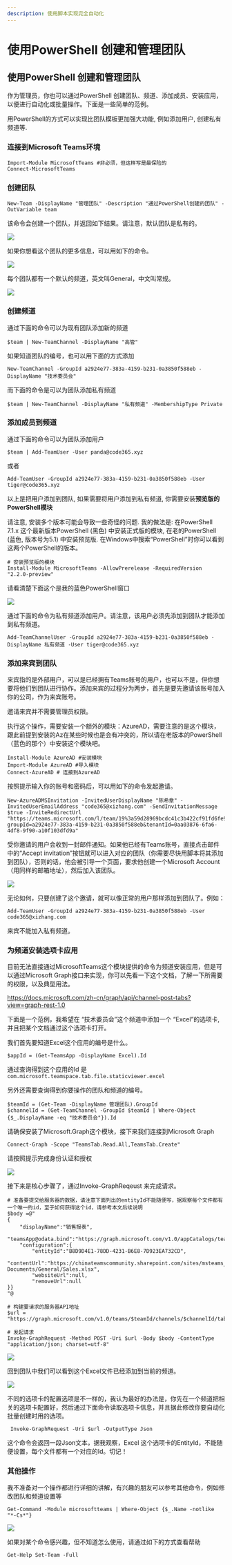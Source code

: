 ```yaml
---
description: 使用脚本实现完全自动化
---
```


# 使用PowerShell 创建和管理团队

## 使用PowerShell 创建和管理团队

作为管理员，你也可以通过PowerShell 创建团队、频道、添加成员、安装应用，以便进行自动化或批量操作。下面是一些简单的范例。


用PowerShell的方式可以实现比团队模板更加强大功能, 例如添加用户, 创建私有频道等.


### 连接到Microsoft Teams环境

```
Import-Module MicrosoftTeams #非必须，但这样写是最保险的
Connect-MicrosoftTeams
```

### 创建团队

```
New-Team -DisplayName "管理团队" -Description "通过PowerShell创建的团队" -OutVariable team
```

该命令会创建一个团队，并返回如下结果。请注意，默认团队是私有的。

![](<../.gitbook/assets/图片 290.png>)

如果你想看这个团队的更多信息，可以用如下的命令。

![](<../.gitbook/assets/图片 291.png>)

每个团队都有一个默认的频道，英文叫General，中文叫常规。

![](<../.gitbook/assets/图片 292.png>)

### 创建频道

通过下面的命令可以为现有团队添加新的频道

```
$team | New-TeamChannel -DisplayName "高管"
```

如果知道团队的编号，也可以用下面的方式添加

```
New-TeamChannel -GroupId a2924e77-383a-4159-b231-0a3850f588eb -DisplayName "技术委员会"
```

而下面的命令是可以为团队添加私有频道

```
$team | New-TeamChannel -DisplayName "私有频道" -MembershipType Private
```

### 添加成员到频道

通过下面的命令可以为团队添加用户

```
$team | Add-TeamUser -User panda@code365.xyz
```

或者

```
Add-TeamUser -GroupId a2924e77-383a-4159-b231-0a3850f588eb -User tiger@code365.xyz
```

以上是把用户添加到团队, 如果需要将用户添加到私有频道, 你需要安装**预览版的PowerShell模块**

>
请注意, 安装多个版本可能会导致一些奇怪的问题. 我的做法是: 在PowerShell 7.1.x 这个最新版本PowerShell (黑色) 中安装正式版的模块, 在老的PowerShell (蓝色, 版本号为5.1) 中安装预览版. 在Windows中搜索“PowerShell”时你可以看到这两个PowerShell的版本。


```
# 安装预览版的模块
Install-Module MicrosoftTeams -AllowPrerelease -RequiredVersion "2.2.0-preview"
```

请看清楚下面这个是我的蓝色PowerShell窗口

![](<../.gitbook/assets/图片 293.png>)

通过下面的命令为私有频道添加用户。请注意，该用户必须先添加到团队才能添加到私有频道。

```
Add-TeamChannelUser -GroupId a2924e77-383a-4159-b231-0a3850f588eb -DisplayName 私有频道 -User tiger@code365.xyz
```

### 添加来宾到团队

来宾指的是外部用户，可以是已经拥有Teams账号的用户，也可以不是，但你想要将他们到团队进行协作。添加来宾的过程分为两步，首先是要先邀请该账号加入你的公司，作为来宾账号。


邀请来宾并不需要管理员权限。


执行这个操作，需要安装一个额外的模块：AzureAD，需要注意的是这个模块，跟此前提到安装的Az在某些时候也是会有冲突的，所以请在老版本的PowerShell （蓝色的那个）中安装这个模块吧。

```
Install-Module AzureAD #安装模块
Import-Module AzureAD #导入模块
Connect-AzureAD # 连接到AzureAD
```

按照提示输入你的账号和密码后，可以用如下的命令发起邀请。

```
New-AzureADMSInvitation -InvitedUserDisplayName "陈希章" -InvitedUserEmailAddress "code365@xizhang.com" -SendInvitationMessage $true -InviteRedirectUrl "https://teams.microsoft.com/l/team/19%3a59d28969bcdc41c3b422cf91fd6fe94f%40thread.tacv2/conversations?groupId=a2924e77-383a-4159-b231-0a3850f588eb&tenantId=0aa03876-6fa6-4df8-9f90-a10f103dfd9a"
```

受你邀请的用户会收到一封邮件通知。如果他已经有Teams账号，直接点击邮件中的“Accept invitation”按钮就可以进入对应的团队（你需要尽快用脚本将其添加到团队），否则的话，他会被引导一个页面，要求他创建一个Microsoft Account（用同样的邮箱地址），然后加入该团队。

![](<../.gitbook/assets/图片 294.png>)

无论如何，只要创建了这个邀请，就可以像正常的用户那样添加到团队了。例如：

```
Add-TeamUser -GroupId a2924e77-383a-4159-b231-0a3850f588eb -User code365@xizhang.com
```

>
来宾不能加入私有频道。


### 为频道安装选项卡应用

目前无法直接通过MicrosoftTeams这个模块提供的命令为频道安装应用，但是可以通过Microsoft Graph接口来实现，你可以先看一下这个文档，了解一下所需要的权限，以及典型用法。

<https://docs.microsoft.com/zh-cn/graph/api/channel-post-tabs?view=graph-rest-1.0>

下面是一个范例，我希望在 “技术委员会”这个频道中添加一个 “Excel”的选项卡, 并且把某个文档通过这个选项卡打开。

我们首先要知道Excel这个应用的编号是什么。

```
$appId = (Get-TeamsApp -DisplayName Excel).Id
```

通过查询得到这个应用的Id 是`com.microsoft.teamspace.tab.file.staticviewer.excel`

另外还需要查询得到你要操作的团队和频道的编号。

```
$teamId = (Get-Team -DisplayName 管理团队).GroupId
$channelId = (Get-TeamChannel -GroupId $teamId | Where-Object {$_.DisplayName -eq "技术委员会"}).Id
```

请确保安装了Microsoft.Graph这个模块，接下来我们连接到Microsoft Graph

```
Connect-Graph -Scope "TeamsTab.Read.All,TeamsTab.Create"
```

请按照提示完成身份认证和授权

![](<../.gitbook/assets/图片 297.png>)

接下来是核心步骤了，通过Invoke-GraphReqeust 来完成请求。

```
# 准备要提交给服务器的数据，请注意下面列出的entityId不能随便写，据观察每个文件都有一个唯一的id，至于如何获得这个id，请参考本文后续说明
$body =@"                                                                               
{
	"displayName":"销售报表",
	"teamsApp@odata.bind":"https://graph.microsoft.com/v1.0/appCatalogs/teamsApps/$appId",
	"configuration":{
		"entityId":"B8D9D4E1-78DD-4231-B6E8-7D923EA732CD",			
		"contentUrl":"https://chinateamscommunity.sharepoint.com/sites/msteams_b5a289/Shared Documents/General/Sales.xlsx",
		"websiteUrl":null,
		"removeUrl":null
}}
"@

# 构建要请求的服务器API地址
$url = "https://graph.microsoft.com/v1.0/teams/$teamId/channels/$channelId/tabs"

# 发起请求
Invoke-GraphRequest -Method POST -Uri $url -Body $body -ContentType "application/json; charset=utf-8"
```

![](<../.gitbook/assets/图片 298.png>)

回到团队中我们可以看到这个Excel文件已经添加到当前的频道。

![](<../.gitbook/assets/图片 299.png>)

>
不同的选项卡的配置选项是不一样的，我认为最好的办法是，你先在一个频道把相关的选项卡配置好，然后通过下面命令读取选项卡信息，并且据此修改你要自动化批量创建时用的选项。

```
 Invoke-GraphRequest -Uri $url -OutputType Json
```

这个命令会返回一段Json文本，据我观察，Excel 这个选项卡的EntityId，不能随便设置，每个文件都有一个对应的Id。切记！


### 其他操作

我不准备对一个操作都进行详细的讲解，有兴趣的朋友可以参考其他命令，例如修改团队和频道设置等

```
Get-Command -Module microsoftteams | Where-Object {$_.Name -notlike "*-Cs*"}
```

![](<../.gitbook/assets/图片 295.png>)

如果对某个命令感兴趣，但不知道怎么使用，请通过如下的方式查看帮助

```
Get-Help Set-Team -Full
```

